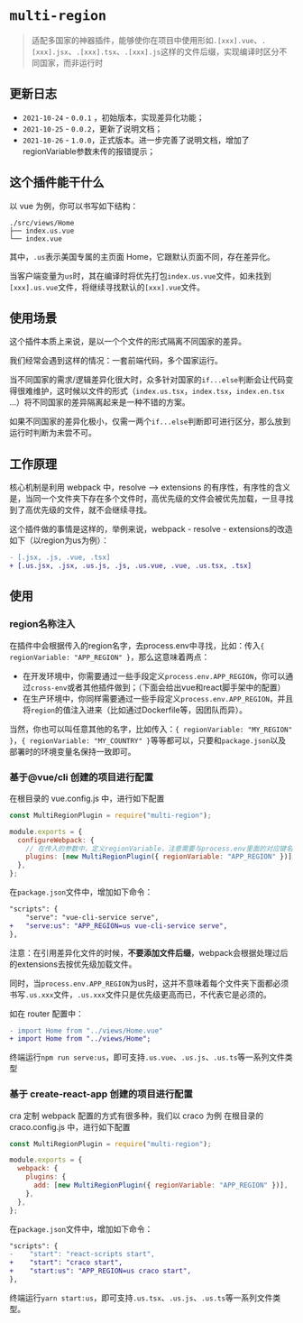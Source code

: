 # `multi-region`

> 适配多国家的神器插件，能够使你在项目中使用形如`.[xxx].vue`、`.[xxx].jsx`、`.[xxx].tsx`、`.[xxx].js`这样的文件后缀，实现编译时区分不同国家，而非运行时

## 更新日志

- `2021-10-24` - `0.0.1` ，初始版本，实现差异化功能；
- `2021-10-25` - `0.0.2`，更新了说明文档；
- `2021-10-26` - `1.0.0`，正式版本。进一步完善了说明文档，增加了regionVariable参数未传的报错提示；

## 这个插件能干什么

以 vue 为例，你可以书写如下结构：

```
./src/views/Home
├── index.us.vue
└── index.vue
```

其中，`.us`表示美国专属的主页面 Home，它跟默认页面不同，存在差异化。

当客户端变量为`us`时，其在编译时将优先打包`index.us.vue`文件，如未找到`[xxx].us.vue`文件，将继续寻找默认的`[xxx].vue`文件。

## 使用场景

这个插件本质上来说，是以一个个文件的形式隔离不同国家的差异。

我们经常会遇到这样的情况：一套前端代码，多个国家运行。

当不同国家的需求/逻辑差异化很大时，众多针对国家的`if...else`判断会让代码变得很难维护，这时候以文件的形式（`index.us.tsx`，`index.tsx`，`index.en.tsx` ...）将不同国家的差异隔离起来是一种不错的方案。

如果不同国家的差异化极小，仅需一两个`if...else`判断即可进行区分，那么放到运行时判断为未尝不可。


## 工作原理

核心机制是利用 webpack 中，resolve --> extensions 的有序性，有序性的含义是，当同一个文件夹下存在多个文件时，高优先级的文件会被优先加载，一旦寻找到了高优先级的文件，就不会继续寻找。

这个插件做的事情是这样的，举例来说，webpack - resolve - extensions的改造如下（以region为us为例）：

```diff
- [.jsx, .js, .vue, .tsx]
+ [.us.jsx, .jsx, .us.js, .js, .us.vue, .vue, .us.tsx, .tsx]
```

## 使用

### region名称注入

在插件中会根据传入的region名字，去process.env中寻找，比如：传入`{ regionVariable: "APP_REGION" }`，那么这意味着两点：

- 在开发环境中，你需要通过一些手段定义`process.env.APP_REGION`，你可以通过`cross-env`或者其他插件做到；（下面会给出vue和react脚手架中的配置）
- 在生产环境中，你同样需要通过一些手段定义`process.env.APP_REGION`，并且将`region`的值注入进来（比如通过Dockerfile等，因团队而异）。

当然，你也可以叫任意其他的名字，比如传入：`{ regionVariable: "MY_REGION" }`，`{ regionVariable: "MY_COUNTRY" }`等等都可以，只要和`package.json`以及部署时的环境变量名保持一致即可。

### 基于@vue/cli 创建的项目进行配置

在根目录的 vue.config.js 中，进行如下配置

```js
const MultiRegionPlugin = require("multi-region");

module.exports = {
  configureWebpack: {
    // 在传入的参数中，定义regionVariable，注意需要与process.env里面的对应键名保持一致
    plugins: [new MultiRegionPlugin({ regionVariable: "APP_REGION" })],
  },
};
```

在`package.json`文件中，增加如下命令：

```diff
"scripts": {
    "serve": "vue-cli-service serve",
+   "serve:us": "APP_REGION=us vue-cli-service serve",
},
```

注意：在引用差异化文件的时候，**不要添加文件后缀**，webpack会根据处理过后的extensions去按优先级加载文件。

同时，当`process.env.APP_REGION`为us时，这并不意味着每个文件夹下面都必须书写`.us.xxx`文件，`.us.xxx`文件只是优先级更高而已，不代表它是必须的。

如在 router 配置中：

```diff
- import Home from "../views/Home.vue"
+ import Home from "../views/Home";
```

终端运行`npm run serve:us`，即可支持`.us.vue`、`.us.js`、`.us.ts`等一系列文件类型

### 基于 create-react-app 创建的项目进行配置

cra 定制 webpack 配置的方式有很多种，我们以 craco 为例 在根目录的 craco.config.js 中，进行如下配置

```js
const MultiRegionPlugin = require("multi-region");

module.exports = {
  webpack: {
    plugins: {
      add: [new MultiRegionPlugin({ regionVariable: "APP_REGION" })],
    },
  },
};
```

在`package.json`文件中，增加如下命令：

```diff
"scripts": {
-    "start": "react-scripts start",
+    "start": "craco start",
+    "start:us": "APP_REGION=us craco start",
},
```

终端运行`yarn start:us`，即可支持`.us.tsx`、`.us.js`、`.us.ts`等一系列文件类型。
